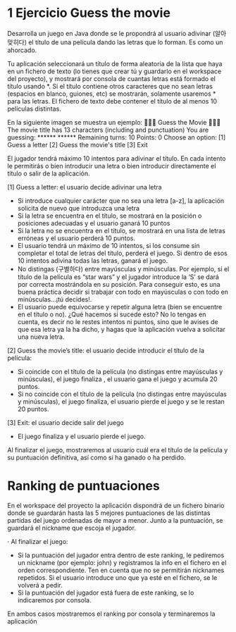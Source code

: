 # 1 Ejercicio Guess the movie

Desarrolla un juego en Java donde se le propondrá al usuario adivinar (알아 맞히다) el título de una película dando las letras que lo forman. Es como un ahorcado.

Tu aplicación seleccionará un título de forma aleatoria de la lista que haya en un fichero de texto (lo tienes que crear tú y guardarlo en el workspace del proyecto), y mostrará por consola de cuantas letras está formado el título usando *.  Si el título contiene otros caracteres que no sean letras (espacios en blanco, guiones, etc) se mostrarán, solamente usaremos * para las letras.
El fichero de texto debe contener el título de al menos 10 películas distintas. 

En la siguiente imagen se muestra un ejemplo:
🎯🎯🎯 Guess the Movie 🎯🎯🎯
The movie title has 13 characters (including and punctuation)
You are guessing: ****** ******
Remaining turns: 10
Points: 0
Choose an option:
[1] Guess a letter
[2] Guess the movie's title
[3] Exit

El jugador tendrá máximo 10 intentos para adivinar el título. En cada intento le permitirás o bien introducir una letra o bien introducir directamente el título o salir de la aplicación. 

[1] Guess a letter: el usuario decide adivinar una letra
- Si introduce cualquier carácter que no sea una letra [a-z], la aplicación solicita de nuevo que introduzca una letra
- Si la letra se encuentra en el título, se mostrará en la posición o posiciones adecuadas y el usuario ganará 10 puntos
- Si la letra no se encuentra en el título, se mostrará en una lista de letras erróneas y el usuario perderá 10 puntos. 
- El usuario tendrá un máximo de 10 intentos, si los consume sin completar el total de letras del título, perderá el juego.  Si dentro de esos 10 intentos adivina todas las letras, ganará el juego.
- No distingas (구별하다) entre mayúsculas y minúsculas. Por ejemplo, si el título de la película es “star wars” y el jugador introduce la ‘S’ se dará por correcta mostrándola en su posición. Para conseguir esto, es una buena práctica decidir si trabajar con todo en mayúsculas o con todo en minúsculas…¡tú decides!. 
- El usuario puede equivocarse y repetir alguna letra (bien se encuentre en el título o no). ¿Qué hacemos si sucede esto? No lo tengas en cuenta, es decir no le restes intentos ni puntos, sino que le avises de que esa letra ya la ha dicho, y hagas que la aplicación vuelva a solicitar una nueva letra.

[2] Guess the movie’s title:  el usuario decide introducir el título de la película: 
- Si coincide con el título de la película (no distingas entre mayúsculas y minúsculas), el juego finaliza , el usuario gana el juego y acumula 20 puntos. 
- Si no coincide con el título de la película (no distingas entre mayúsculas y minúsculas), el juego finaliza, el usuario pierde el juego y se le restan 20 puntos. 

[3] Exit: el usuario decide salir del juego
- El juego finaliza y el usuario pierde el juego. 

Al finalizar el juego, mostraremos al usuario cuál era el título de la película y su puntuación definitiva, así como si ha ganado o ha perdido.


# Ranking de puntuaciones
En el workspace del proyecto la aplicación dispondrá de un fichero binario donde se guardarán hasta las 5 mejores puntuaciones de las distintas partidas del juego ordenadas de mayor a menor. Junto a la puntuación, se guardará el nickname que escoja el jugador. 

· Al finalizar el juego:
- Si la puntuación del jugador entra dentro de este ranking, le pediremos un nickname (por ejemplo: john) y registramos la info en el fichero en el orden correspondiente. Ten en cuenta que no se permitirán nicknames repetidos. Si el usuario introduce uno que ya esté en el fichero, se le volverá a pedir. 
- Si la puntuación del jugador está fuera de este ranking, se lo indicaremos por consola. 

En ambos casos mostraremos el ranking por consola y terminaremos la aplicación

